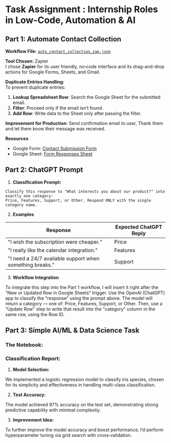 # Task Assignment : Internship Roles in Low-Code, Automation & AI

## Part 1: Automate Contact Collection

**Workflow File:** [`auto_contact_collection_zap.json`](./Contatct_collection_zap.json)

**Tool Chosen**: Zapier  
I chose **Zapier** for its user friendly, no‑code interface and its drag-and-drop actions for Google Forms, Sheets, and Gmail.

**Duplicate Entries Handling**:  
To prevent duplicate entries:  
1. **Lookup Spreadsheet Row**: Search the Google Sheet for the submitted email.  
2. **Filter**: Proceed only if the email isn’t found.  
3. **Add Row**: Write data to the Sheet only after passing the filter.

**Improvement for Production**: 
Send confirmation email to user, Thank them and let them know their message was received.

**Resources**
- Google Form: [Contact Submission Form](https://docs.google.com/forms/d/e/1FAIpQLSfRP0vGM0AptfBE5TVtM3aAJHdJ9tB7CVnEjVCOi3Du6xeFXA/viewform?usp=header)
- Google Sheet: [Form Responses Sheet](https://docs.google.com/spreadsheets/d/1b2oaXDHNjEb8Sz950NKWIWWvY8DyxQS6bj4WJzmfQ1g/edit?usp=sharing)

## Part 2: ChatGPT Prompt
1. **Classification Prompt:**
```
Classify this response to "What interests you about our product?" into exactly one category:  
Price, Features, Support, or Other. Respond ONLY with the single category name.
```

2. **Examples**
   
  | Response                                  | Expected ChatGPT Reply |  
|----------------------------------------------------|------------------------|  
| "I wish the subscription were cheaper."            | Price                  |  
| "I really like the calendar integration."          | Features               |  
| "I need a 24/7 available support when something breaks." | Support            |  

3. **Workflow Integration** 

To integrate this step into the Part 1 workflow, I will insert it right after the “New or Updated Row in Google Sheets” trigger. Use the OpenAI (ChatGPT) app to classify the “response” using the prompt above. The model will return a category — one of: Price, Features, Support, or Other. Then, use a “Update Row” step to write that result into the "category" column in the same row, using the Row ID.  

## Part 3: Simple AI/ML & Data Science Task 
### The Notebook:

### Classification Report:
1. **Model Selection:**

We implemented a logistic regression model to classify iris species, chosen for its simplicity and effectiveness in handling multi-class classification.

2. **Test Accuracy:**

The model achieved 97% accuracy on the test set, demonstrating strong predictive capability with minimal complexity. 

3. **Improvement Idea:**

To further improve the model accuracy and  boost performance, I’d perform hyperparameter tuning via grid search with cross‑validation.
